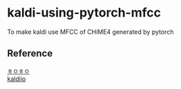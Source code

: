 # kaldi-using-pytorch-mfcc
To make kaldi use MFCC of CHiME4 generated by pytorch   


## Reference
[ㅎㅇㅎㅇ](https://gogyzzz.blogspot.com/2017/08/construction-speech-recognition-system.html)  
[kaldiio](https://github.com/nttcslab-sp/kaldiio)    
